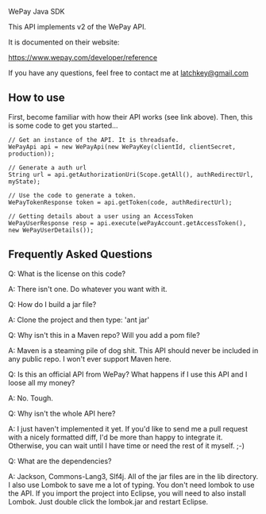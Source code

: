 WePay Java SDK

This API implements v2 of the WePay API.

It is documented on their website:

https://www.wepay.com/developer/reference

If you have any questions, feel free to contact me at latchkey@gmail.com

How to use
-----------

First, become familiar with how their API works (see link above). Then, this is some code to get you started...

    // Get an instance of the API. It is threadsafe.
    WePayApi api = new WePayApi(new WePayKey(clientId, clientSecret, production));

    // Generate a auth url
    String url = api.getAuthorizationUri(Scope.getAll(), authRedirectUrl, myState);

    // Use the code to generate a token.
    WePayTokenResponse token = api.getToken(code, authRedirectUrl);

    // Getting details about a user using an AccessToken
    WePayUserResponse resp = api.execute(wePayAccount.getAccessToken(), new WePayUserDetails());


Frequently Asked Questions
--------------------------

Q: What is the license on this code?

A: There isn't one. Do whatever you want with it.

Q: How do I build a jar file?

A: Clone the project and then type: 'ant jar'

Q: Why isn't this in a Maven repo? Will you add a pom file?

A: Maven is a steaming pile of dog shit. This API should never be included in any public repo. I won't ever support Maven here.

Q: Is this an official API from WePay? What happens if I use this API and I loose all my money?

A: No. Tough.

Q: Why isn't the whole API here?

A: I just haven't implemented it yet. If you'd like to send me a pull request with a nicely formatted diff, I'd be more than happy to integrate it. Otherwise, you can wait until I have time or need the rest of it myself. ;-)

Q: What are the dependencies?

A: Jackson, Commons-Lang3, Slf4j. All of the jar files are in the lib directory. I also use Lombok to save me a lot of typing. You don't need lombok to use the API. If you import the project into Eclipse, you will need to also install Lombok. Just double click the lombok.jar and restart Eclipse.